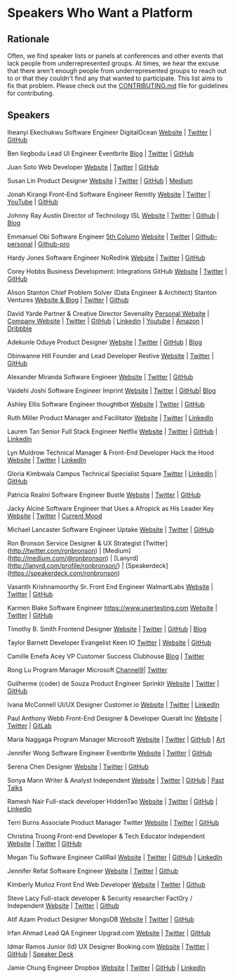 # Speakers Who Want a Platform

## Rationale
Often, we find speaker lists or panels at conferences and other events that lack
people from underrepresented groups. At times, we hear the excuse that there
aren't enough people from underrepresented groups to reach out to or that they
couldn't find any that wanted to participate.  This list aims to fix that
problem. Please check out the [CONTRIBUTING.md](.github/CONTRIBUTING.md) file for guidelines for
contributing.

## Speakers

Iheanyi Ekechukwu
Software Engineer
DigitalOcean
[Website](http://iheanyi.com) | [Twitter](https://twitter.com/kwuchu) |
[GitHub](https://github.com/iheanyi)

Ben Ilegbodu
Lead UI Engineer
Eventbrite
[Blog](http://www.benmvp.com) | [Twitter](https://twitter.com/benmvp) |
[GitHub](https://github.com/benmvp)

Juan Soto
Web Developer
[Website](http://juansoto.me) | [Twitter](https://twitter.com/_hooan) |
[GitHub](https://github.com/sotojuan)

Susan Lin
Product Designer
[Website](http://bysusanlin.com) | [Twitter](https://twitter.com/bysusanlin) | [GitHub](https://github.com/bysl) | [Medium](https://medium.com/@bysusanlin)

Jonah Kirangi
Front-End Software Engineer
Remitly
[Website](http://www.jonahkirangi.com) | [Twitter](https://twitter.com/jonahkirangi) | [YouTube](https://www.youtube.com/user/jonahkirangi) | [GitHub](https://github.com/jonahkirangi)

Johnny Ray Austin
Director of Technology
ISL
[Website](https://johnnyray.me) | [Twitter](https://twitter.com/recursivefunk) | [Github](https://github.com/recursivefunk) | [Blog](https://medium.com/@recursivefunk)

Emmanuel Obi
Software Engineer
[5th Column](http://5thcolumn.net/)
[Website](http://withtwoemms@github.io) | [Twitter](https://twitter.com/manualautomaton) |
[Github-personal](https://github.com/withtwoemms) |
[Github-pro](https://github.com/emmanuellyautomated)

Hardy Jones
Software Engineer
NoRedInk
[Website](http://joneshf.github.io/) | [Twitter](https://twitter.com/st58) |
[GitHub](https://github.com/joneshf/)

Corey Hobbs
Business Development: Integrations
GitHub
[Website](http://corey.chocolatejs.com/) | [Twitter](https://twitter.com/chobberoni) |
[GitHub](https://github.com/chobberoni)

Alison Stanton
Chief Problem Solver (Data Engineer & Architect)
Stanton Ventures
[Website & Blog](http://www.alisonstanton.com/) | [Twitter](https://twitter.com/alison985) | [Github](https://github.com/alison985)

David Yarde
Partner & Creative Director
Sevenality
[Personal Website](http://davidyarde.com) | [Company Website](http://sevenality.com) | [Twitter](https://twitter.com/dsmy) |
[GitHub](https://github.com/dsmy) | [Linkedin](https://www.linkedin.com/in/davidyarde) | [Youtube](https://www.youtube.com/c/davidyarde) | [Amazon](https://www.amazon.com/David-Yarde/e/B00P6XFLOG/) | [Dribbble](https://dribbble.com/dsmy)

Adekunle Oduye
Product Designer
[Website](http://www.adekunleoduye.com/) | [Twitter](https://twitter.com/adekunleoduye) | [GitHub](https://github.com/adekunleoduye) | [Blog](http://www.adekunleoduye.com/blog/)

Obinwanne Hill
Founder and Lead Developer
Restive
[Website](http://obihill.com) | [Twitter](https://twitter.com/obihill) |
[GitHub](https://github.com/obihill)

Alexander Miranda
Software Engineer
[Website](https://amiranda.me) | [Twitter](https://twitter.com/amiranda222) | [GitHub](https://github.com/ammiranda)

Vaidehi Joshi
Software Engineer
Imprint
[Website](http://vaidehi.com) | [Twitter](https://twitter.com/vaidehijoshi) |
[GitHub](https://github.com/vaidehijoshi)| [Blog](https://vaidehijoshi.github.io)

Ashley Ellis
Software Engineer
thoughtbot
[Website](http://ashleyellis.io/) | [Twitter](https://twitter.com/ashleynellis) | [GitHub](https://github.com/anellis)

Ruth Miller
Product Manager and Facilitator
[Website](http://ruthmiller.net) | [Twitter](https://twitter.com/mcplanner) | [LinkedIn](https://linkedin.com/in/mcplanner)

Lauren Tan
Senior Full Stack Engineer
Netflix
[Website](http://www.sugarpirate.com) | [Twitter](https://twitter.com/sugarpirate_) | [GitHub](https://github.com/poteto) | [LinkedIn](https://www.linkedin.com/in/laurenelizabethtan)

Lyn Muldrow
Technical Manager & Front-End Developer
Hack the Hood
[Website](http://lynmuldrow.com) | [Twitter](http://twitter.com/lynmuldrow) | [LinkedIn](http://linkedin.com/in/lynmuldrow)

Gloria Kimbwala
Campus Technical Specialist
Square
[Twitter](https://twitter.com/gkimbwala) | [LinkedIn](https://linkedin.com/in/gkimbwala) | [GitHub](https://github.com/gkimbwala)

Patricia Realini
Software Engineer
Bustle
[Website](http://patriciarealini.com) | [Twitter](https://twitter.com/patriciarealini) | [GitHub](https://github.com/patriciarealini)

Jacky Alciné
Software Engineer that Uses a Afropick as His Leader Key
[Website](https://jacky.wtf) | [Twitter](https://twitter.com/jackyalcine) | [Current Mood](http://black.af)

Michael Lancaster
Software Engineer
Uptake
[Website](http://bymichaellancaster.com) | [Twitter](https://twitter.com/weblancaster) |
[GitHub](https://github.com/weblancaster)

Ron Bronson
Service Designer & UX Strategist
[Twitter] (http://twitter.com/ronbronson) | [Medium] (http://medium.com/@ronbronson) |
[Lanyrd] (http://lanyrd.com/profile/ronbronson/) | [Speakerdeck] (https://speakerdeck.com/ronbronson)

Vasanth Krishnamoorthy
Sr. Front End Engineer
WalmartLabs
[Website](http://www.vasanthk.com/) | [Twitter](https://twitter.com/vasanth_k) |
[GitHub](https://github.com/vasanthk)

Karmen Blake
Software Engineer
https://www.usertesting.com
[Website](http://blog.dudeblake.com/) | [Twitter](https://twitter.com/kblake) |
[GitHub](https://github.com/kblake)

Timothy B. Smith
Frontend Designer
[Website](https://ttimsmith.com) | [Twitter](https://twitter.com/smithtimmytim) | [GitHub](https://github.com/smithtimmytim) | [Blog](https://theboldreport.net)

Taylor Barnett
Developer Evangelist
Keen IO
[Twitter](https://twitter.com/taylor_atx) | [Website](http://taylorbar.net/) | [GitHub](https://github.com/tbarn)

Camille Emefa Acey
VP Customer Success
Clubhouse
[Blog](http://medium.com/@kavbojka) | [Twitter](https://twitter.com/kavbojka)

Rong Lu
Program Manager
Microsoft
[Channel9](https://channel9.msdn.com/Events/Speakers/rong-lu)| [Twitter](https://twitter.com/davorabbit)

Guilherme (coder) de Souza
Product Engineer
Sprinklr
[Website](http://guisouza.github.io) | [Twitter](https://twitter.com/_gui_souza) |
[GitHub](https://github.com/guisouza)

Ivana McConnell
UI/UX Designer
Customer.io
[Website](http://ivanamcconnell.com) | [Twitter](https://twitter.com/ivanamcconnell) | [LinkedIn](https://www.linkedin.com/in/ivanamcconnell)

Paul Anthony Webb
Front-End Designer & Developer
Queralt Inc
[Website](https://dsgn.io) | [Twitter](https://twitter.com/NetOpWibby) | [GitLab](https://paulwebb.software)

Maria Naggaga
Program Manager
Microsoft
[Website](http://marianaggaga.com/) | [Twitter](https://twitter.com/LadyNaggaga) | [GitHub](https://github.com/LadyNaggaga) | [Art](http://ladynaggaga.tumblr.com/)

Jennifer Wong
Software Engineer
Eventbrite
[Website](http://mochimachine.org/) | [Twitter](https://twitter.com/mybluewristband) |
[GitHub](https://github.com/jennz0r)

Serena Chen
Designer
[Website](http://serena.nz) | [Twitter](https://twitter.com/sereeena) |
[GitHub](https://github.com/heisenburger)

Sonya Mann
Writer & Analyst
Independent
[Website](https://www.sonyaellenmann.com/) | [Twitter](https://twitter.com/sonyaellenmann) | [GitHub](https://github.com/sonyamann) | [Past Talks](https://www.sonyaellenmann.com/tag/talks)

Ramesh Nair
Full-stack developer
HiddenTao
[Website](https://hiddentao.com) | [Twitter](https://twitter.com/hiddentao) |
[GitHub](https://github.com/hiddentao) | [Linkedin](https://www.linkedin.com/in/hiddentao)

Terri Burns
Associate Product Manager
Twitter
[Website](http://tcburning.com) | [Twitter](https://twitter.com/tcburning) |
[GitHub](https://github.com/terriburns)

Christina Truong
Front-end Developer & Tech Educator
Independent
[Website](http://christinatruong.com) | [Twitter](https://twitter.com/christinatruong) |
[GitHub](https://github.com/christinatruong)

Megan Tiu
Software Engineer
CallRail
[Website](http://megantiu.com) | [Twitter](https://twitter.com/megandtiu) |
[GitHub](https://github.com/megantiu) | [LinkedIn](https://www.linkedin.com/megantiu)

Jennifer Refat
Software Engineer
[Website](http://jenrefat.com) | [Twitter](https://twitter.com/mellowbeing) |
[Github](http://github.com/mellowbeing)

Kimberly Muñoz
Front End Web Developer
[Website](http://www.kimberlymunoz.com) | [Twitter](http://twitter.com/kimberlymunoz) | [Github](http://www.github.com/kimberlymunoz)

Steve Lacy
Full-stack developer & Security researcher
Fact0ry / Independent
[Website](http://slacy.me) | [Twitter](https://twitter.com/stevedelacy) |
[Github](https://github.com/stevelacy)

Atif Azam
Product Designer
MongoDB
[Website](http://atifaz.am) | [Twitter](http://www.twitter.com/atifazm) |
[GitHub](http://www.github.com/atifazam)

Irfan Ahmad
Lead QA Engineer
Upgrad.com
[Website](http://critick.io) | [Twitter](https://twitter.com/notimewaste) |
[GitHub](https://github.com/irfanah)

Idmar Ramos Junior (Id)
UX Designer
Booking.com
[Website](http://id.etc.br) | [Twitter](https://twitter.com/idmarjr) | [GitHub](https://github.com/idmarjr) | [Speaker Deck](https://speakerdeck.com/idmarjr)

Jamie Chung
Engineer
Dropbox
[Website](http://jamiechu.ng) | [Twitter](https://twitter.com/attnjamie) | [GitHub](https://github.com/attnjamie) | [LinkedIn](https://www.linkedin.com/in/attnjamie)


